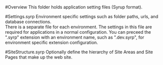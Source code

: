 #Overview
This folder holds application setting files (Syrup format).


#Settings.syrp
Environment specific settings such as folder paths, urls, and database connections.  
There is a separate file for each environment.
The settings in this file are required for applications in a normal configuration.
You can preceed the ".syrp" extension with an environment name, such as ".dev.syrp", for environment specific extension configuration.

#SiteStructure.syrp
Optionally define the hierarchy of Site Areas and Site Pages that make up the web site.